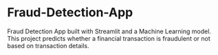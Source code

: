 # Fraud-Detection-App
Fraud Detection App built with Streamlit and a Machine Learning model.   This project predicts whether a financial transaction is fraudulent or not based on transaction details.  
